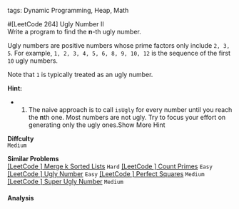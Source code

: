 tags: Dynamic Programming, Heap, Math

#[LeetCode 264] Ugly Number II  
Write a program to find the **n**-th ugly number.

Ugly numbers are positive numbers whose prime factors only include `2, 3, 5`. 
For example, `1, 2, 3, 4, 5, 6, 8, 9, 10, 12` is the sequence of the first `10` ugly numbers.

Note that `1` is typically treated as an ugly number.

**Hint:**

 * 1. The naive approach is to call `isUgly` for every number until you reach the **n**th one. 
 Most numbers are not ugly. Try to focus your effort on generating only the ugly ones.Show More Hint 


**Diffculty**  
`Medium`

**Similar Problems**  
[[LeetCode ] Merge k Sorted Lists]() `Hard`
[[LeetCode ] Count Primes]() `Easy`
[[LeetCode ] Ugly Number]() `Easy`
[[LeetCode ] Perfect Squares]() `Medium`
[[LeetCode ] Super Ugly Number]() `Medium`


#### Analysis
